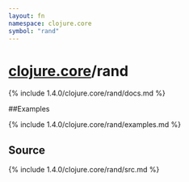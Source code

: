 ```yaml
---
layout: fn
namespace: clojure.core
symbol: "rand"
---
```


# [clojure.core](../)/rand

{% include 1.4.0/clojure.core/rand/docs.md %}

##Examples

{% include 1.4.0/clojure.core/rand/examples.md %}
## Source
{% include 1.4.0/clojure.core/rand/src.md %}

